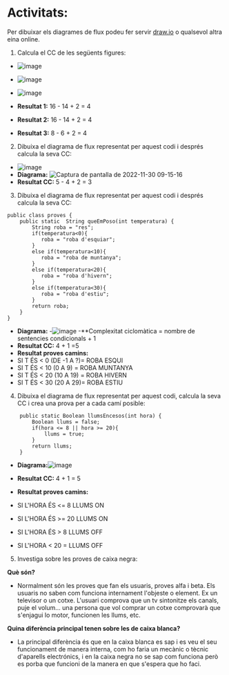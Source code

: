 # Activitats: 

Per dibuixar els diagrames de flux podeu fer servir [draw.io](https://draw.io) o qualsevol altra eina online.

1. Calcula el CC de les següents figures:
  - ![image](https://user-images.githubusercontent.com/110727546/204613022-4ab64342-2e06-438d-a7e8-570685b3c406.png)
  - ![image](https://user-images.githubusercontent.com/110727546/204613180-6d55bf09-28b8-417e-96f4-f71a762ac44c.png)
  - ![image](https://user-images.githubusercontent.com/110727546/204655229-8c3f28d7-3d8b-4746-a55d-331f89da39d2.png)

  - **Resultat 1:**   16 - 14 + 2 = 4
  - **Resultat 2:**   16 - 14 + 2 = 4
  - **Resultat 3:**    8 - 6  + 2 = 4


2. Dibuixa el diagrama de flux representat per aquest codi i després calcula la seva CC:
  - ![image](https://user-images.githubusercontent.com/110727546/204615125-363e5e6c-173b-4ec0-8c0b-cb97985ade06.png)
  - **Diagrama:** 
![Captura de pantalla de 2022-11-30 09-15-16](https://user-images.githubusercontent.com/113586183/204743032-f3e9c96a-a9ec-488d-9aa2-531ab976ed35.png)
  - **Resultat CC:**  5 - 4 + 2 = 3 



3. Dibuixa el diagrama de flux representat per aquest codi i després calcula la seva CC:

```
public class proves {
    public static  String queEmPoso(int temperatura) {
        String roba = "res";
        if(temperatura<0){
           roba = "roba d'esquiar";
        }
        else if(temperatura<10){
           roba = "roba de muntanya";
        }
        else if(temperatura<20){
           roba = "roba d'hivern";
        }
        else if(temperatura<30){
           roba = "roba d'estiu";
        }
        return roba;
    }    
}
```

  - **Diagrama:**
  -![image](https://user-images.githubusercontent.com/113586183/204746399-5012c044-0310-42cd-a80e-d6885346cc33.png)
-**Complexitat ciclomàtica = nombre de sentencies condicionals + 1
  - **Resultat CC:** 4 + 1 =5
  - **Resultat proves camins:**  
  - SI T ÉS < 0 (DE -1 A ?)= ROBA ESQUI
  - SI T ÉS < 10 (0 A 9) = ROBA MUNTANYA
  - SI T ÉS < 20 (10 A 19) = ROBA HIVERN
  - SI T ÉS < 30 (20 A 29)= ROBA ESTIU

4. Dibuixa el diagrama de flux representat per aquest codi, calcula la seva CC i crea una prova per a cada camí posible:

```
    public static Boolean llumsEncesos(int hora) {
        Boolean llums = false;
        if(hora <= 8 || hora >= 20){
            llums = true;
        }
        return llums;
    }
```
  - **Diagrama:**![image](https://user-images.githubusercontent.com/113586183/204750401-ac88562a-0caf-4f7c-8475-a489339aee8c.png)

  - **Resultat CC:**  4 + 1 = 5
  - **Resultat proves camins:**
  - SI L'HORA ÉS <= 8 LLUMS ON
  - SI L'HORA ÉS >= 20 LLUMS ON
  - SI L'HORA ÉS > 8 LLUMS OFF
  - SI L'HORA < 20 = LLUMS OFF

5. Investiga sobre les proves de caixa negra:

  **Què són?**
  - Normalment són les proves que fan els usuaris, proves alfa i beta. Els usuaris no saben com funciona internament l'objeste o element. Ex un televisor o un cotxe. L'usuari comprova que un tv sintonitze els canals, puje el volum... una persona que vol comprar un cotxe comprovarà que s'enjagui lo motor, funcionen les llums, etc.
   
  **Quina diferència principal tenen sobre les de caixa blanca?**
  - La principal diferència és que en la caixa blanca es sap i es veu el seu funcionament de manera interna, com ho faria un mecànic o tècnic d'aparells electrónics, i en la caixa negra no se sap com funciona però es porba que funcioni de la manera en que s'espera que ho faci.
